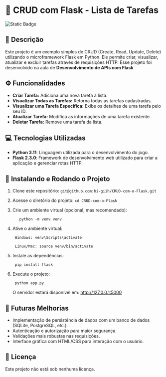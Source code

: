 # 📑 CRUD com Flask - Lista de Tarefas
![Static Badge](https://img.shields.io/badge/status-Active-gren?style=for-the-badge)

## 📄 Descrição

Este projeto é um exemplo simples de CRUD (Create, Read, Update, Delete) utilizando o microframework Flask em Python. Ele permite criar, visualizar, atualizar e excluir tarefas através de requisições HTTP. Esse projeto foi desenvolvido na aula de **Desenvolvimento de APIs com Flask** 

## ⚙️ Funcionalidades

- **Criar Tarefa:**  Adiciona uma nova tarefa à lista.
- **Visualizar Todas as Tarefas:** Retorna todas as tarefas cadastradas.
- **Visualizar uma Tarefa Específica:** Exibe os detalhes de uma tarefa pelo seu ID.
- **Atualizar Tarefa:** Modifica as informações de uma tarefa existente.
- **Deletar Tarefa:** Remove uma tarefa da lista.

## 💻 Tecnologias Utilizadas

- **Python 3.11**: Linguagem utilizada para o desenvolvimento do jogo.
- **Flask 2.3.0**: Framework de desenvolvimento web utilizado para criar a aplicação e gerenciar rotas HTTP.

## 🚀 Instalando e Rodando o Projeto

1. Clone este repositório: `git@github.com:hi-giih/CRUD-com-o-Flask.git`
2. Acesse o diretório do projeto: `cd CRUD-com-o-Flask`
3. Crie um ambiente virtual (opcional, mas recomendado):

          python -m venv venv

4. Ative o ambiente virtual:

        Windows: venv\Scripts\activate

        Linux/Mac: source venv/bin/activate

5. Instale as dependências:

        pip install flask

6. Execute o projeto:

        python app.py

    O servidor estará disponível em: http://127.0.0.1:5000

## 🔧 Futuras Melhorias

- Implementação de persistência de dados com um banco de dados (SQLite, PostgreSQL, etc.).
- Autenticação e autorização para maior segurança.
- Validações mais robustas nas requisições.
- Interface gráfica com HTML/CSS para interação com o usuário.

## 📜 Licença 

Este projeto não está sob nenhuma licença.
